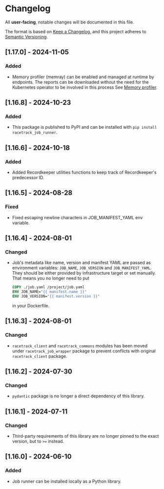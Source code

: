 # Changelog
All **user-facing**, notable changes will be documented in this file.

The format is based on [Keep a Changelog](https://keepachangelog.com/en/1.0.0/),
and this project adheres to [Semantic Versioning](https://semver.org/spec/v2.0.0.html).

## [1.17.0] - 2024-11-05
### Added
- Memory profiler (memray) can be enabled and managed at runtime by endpoints.
  The reports can be downloaded without the need for the Kubernetes operator to be involved in this process
  See [Memory profiler](./memory-profiler.md).

## [1.16.8] - 2024-10-23
### Added
- This package is published to PyPI and can be installed with `pip install racetrack_job_runner`.

## [1.16.6] - 2024-10-18
### Added
- Added Recordkeeper utilities functions to keep track of Recordkeeper's predecessor ID.

## [1.16.5] - 2024-08-28
### Fixed
- Fixed escaping newline characters in JOB_MANIFEST_YAML env variable.

## [1.16.4] - 2024-08-01
### Changed
- Job's metadata like name, version and manifest YAML are passed as environment variables: `JOB_NAME`, `JOB_VERSION` and `JOB_MANIFEST_YAML`.
  They should be either provided by infrastructure target or set manually.
  That means you no longer need to put
  ```dockerfile
  COPY ./job.yaml /project/job.yaml
  ENV JOB_NAME="{{ manifest.name }}"
  ENV JOB_VERSION="{{ manifest.version }}"
  ```
  in your Dockerfile.

## [1.16.3] - 2024-08-01
### Changed
- `racetrack_client` and `racetrack_commons` modules has been moved under `racetrack_job_wrapper` package
  to prevent conflicts with original `racetrack_client` package.

## [1.16.2] - 2024-07-30
### Changed
- `pydantic` package is no longer a direct dependency of this library.

## [1.16.1] - 2024-07-11
### Changed
- Third-party requirements of this library are no longer pinned to the exact version, but to `>=` instead.

## [1.16.0] - 2024-06-10
### Added
- Job runner can be installed locally as a Python library.
